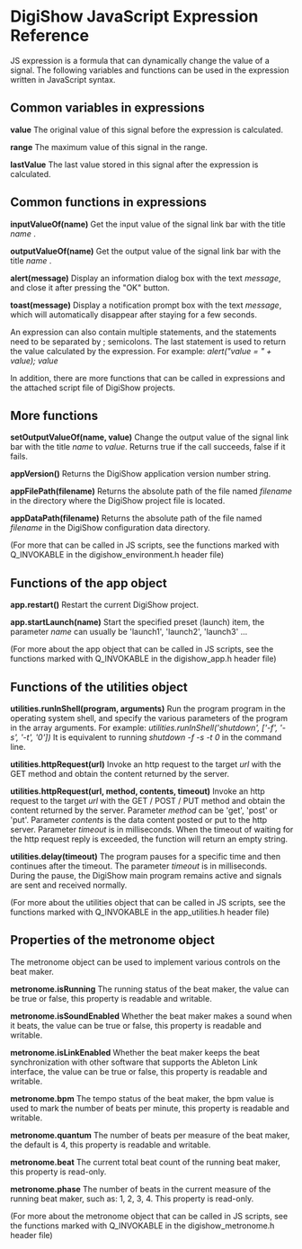 # DigiShow JavaScript Expression Reference
 
JS expression is a formula that can dynamically change the value of a signal. The following variables and functions can be used in the expression written in JavaScript syntax. 
 
 
## Common variables in expressions
 
**value** 
The original value of this signal before the expression is calculated. 
 
**range** 
The maximum value of this signal in the range. 
 
**lastValue** 
The last value stored in this signal after the expression is calculated. 
 
 
## Common functions in expressions
 
**inputValueOf(name)** 
Get the input value of the signal link bar with the title _name_ . 
 
**outputValueOf(name)** 
Get the output value of the signal link bar with the title _name_ . 
 
**alert(message)** 
Display an information dialog box with the text _message_, and close it after pressing the "OK" button. 
 
**toast(message)** 
Display a notification prompt box with the text _message_, which will automatically disappear after staying for a few seconds. 

An expression can also contain multiple statements, and the statements need to be separated by ; semicolons. The last statement is used to return the value calculated by the expression. For example: 
_alert("value = " + value); value_ 
  
In addition, there are more functions that can be called in expressions and the attached script file of DigiShow projects. 
 
 
## More functions
 
**setOutputValueOf(name, value)** 
Change the output value of the signal link bar with the title _name_ to _value_. Returns true if the call succeeds, false if it fails. 
 
**appVersion()** 
Returns the DigiShow application version number string. 
 
**appFilePath(filename)** 
Returns the absolute path of the file named _filename_ in the directory where the DigiShow project file is located. 
 
**appDataPath(filename)** 
Returns the absolute path of the file named _filename_ in the DigiShow configuration data directory. 
 
(For more that can be called in JS scripts, see the functions marked with Q_INVOKABLE in the digishow_environment.h header file) 
 
 
## Functions of the app object
 
**app.restart()** 
Restart the current DigiShow project. 
 
**app.startLaunch(name)** 
Start the specified preset (launch) item, the parameter _name_ can usually be 'launch1', 'launch2', 'launch3' ... 
 
(For more about the app object that can be called in JS scripts, see the functions marked with Q_INVOKABLE in the digishow_app.h header file) 
 
 
## Functions of the utilities object
 
**utilities.runInShell(program, arguments)** 
Run the program program in the operating system shell, and specify the various parameters of the program in the array arguments.
For example: _utilities.runInShell('shutdown', ['-f', '-s', '-t', '0'])_ 
It is equivalent to running _shutdown -f -s -t 0_ in the command line. 

**utilities.httpRequest(url)**
Invoke an http request to the target _url_ with the GET method and obtain the content returned by the server. 
 
**utilities.httpRequest(url, method, contents, timeout)** 
Invoke an http request to the target _url_ with the GET / POST / PUT method and obtain the content returned by the server. 
Parameter _method_ can be 'get', 'post' or 'put'. 
Parameter _contents_ is the data content posted or put to the http server. 
Parameter _timeout_ is in milliseconds. When the timeout of waiting for the http request reply is exceeded, the function will return an empty string. 
 
**utilities.delay(timeout)** 
The program pauses for a specific time and then continues after the timeout. The parameter _timeout_ is in milliseconds. During the pause, the DigiShow main program remains active and signals are sent and received normally. 
 
(For more about the utilities object that can be called in JS scripts, see the functions marked with Q_INVOKABLE in the app_utilities.h header file) 
 
 
## Properties of the metronome object
 
The metronome object can be used to implement various controls on the beat maker. 
 
**metronome.isRunning** 
The running status of the beat maker, the value can be true or false, this property is readable and writable. 
 
**metronome.isSoundEnabled** 
Whether the beat maker makes a sound when it beats, the value can be true or false, this property is readable and writable. 
 
**metronome.isLinkEnabled** 
Whether the beat maker keeps the beat synchronization with other software that supports the Ableton Link interface, the value can be true or false, this property is readable and writable. 
 
**metronome.bpm** 
The tempo status of the beat maker, the bpm value is used to mark the number of beats per minute, this property is readable and writable. 
 
**metronome.quantum** 
The number of beats per measure of the beat maker, the default is 4, this property is readable and writable. 
 
**metronome.beat** 
The current total beat count of the running beat maker, this property is read-only. 
 
**metronome.phase** 
The number of beats in the current measure of the running beat maker, such as: 1, 2, 3, 4. This property is read-only. 
 
(For more about the metronome object that can be called in JS scripts, see the functions marked with Q_INVOKABLE in the digishow_metronome.h header file) 

